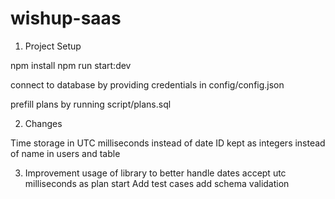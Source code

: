 # wishup-saas

1. Project Setup

npm install
npm run start:dev


connect to database by providing credentials in config/config.json

prefill plans by running script/plans.sql


2. Changes

Time storage in UTC milliseconds instead of date
ID kept as integers instead of name in users and table


3. Improvement
usage of library to better handle dates
accept utc milliseconds as plan start
Add test cases
add schema validation
